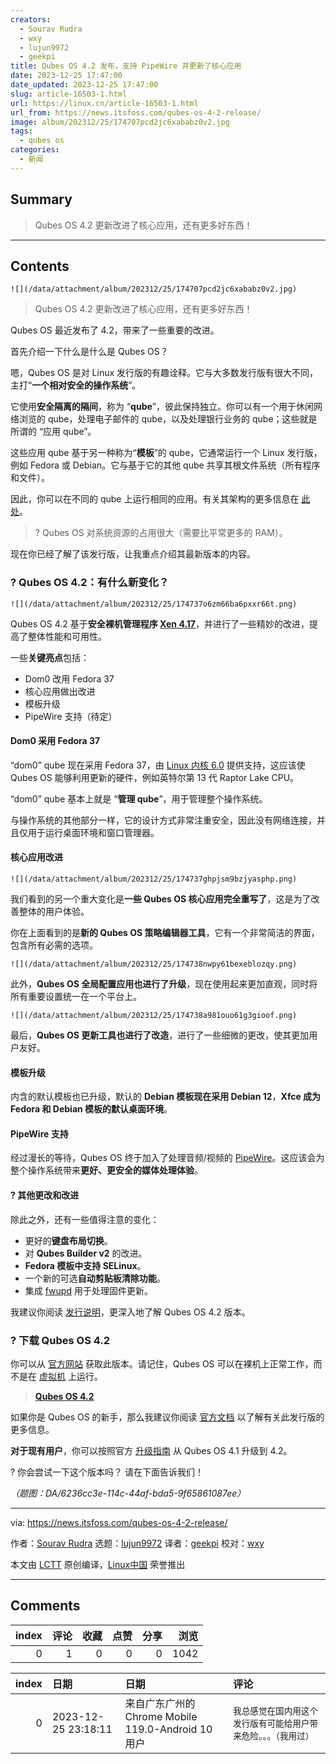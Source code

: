 ```yaml
---
creators:
  - Sourav Rudra
  - wxy
  - lujun9972
  - geekpi
title: Qubes OS 4.2 发布，支持 PipeWire 并更新了核心应用
date: 2023-12-25 17:47:00
date_updated: 2023-12-25 17:47:00
slug: article-16503-1.html
url: https://linux.cn/article-16503-1.html
url_from: https://news.itsfoss.com/qubes-os-4-2-release/
image: album/202312/25/174707pcd2jc6xababz0v2.jpg
tags:
  - qubes os
categories:
  - 新闻
---
```


## Summary

> Qubes OS 4.2 更新改进了核心应用，还有更多好东西！

***

<!-- more -->

## Contents

`![](/data/attachment/album/202312/25/174707pcd2jc6xababz0v2.jpg)`

> 
> Qubes OS 4.2 更新改进了核心应用，还有更多好东西！
> 
> 
> 

Qubes OS 最近发布了 4.2，带来了一些重要的改进。

首先介绍一下什么是什么是 Qubes OS？

嗯，Qubes OS 是对 Linux 发行版的有趣诠释。它与大多数发行版有很大不同，主打“**一个相对安全的操作系统**”。

它使用**安全隔离的隔间**，称为 “**qube**”，彼此保持独立。你可以有一个用于休闲网络浏览的 qube，处理电子邮件的 qube，以及处理银行业务的 qube；这些就是所谓的 “应用 qube”。

这些应用 qube 基于另一种称为“**模板**”的 qube，它通常运行一个 Linux 发行版，例如 Fedora 或 Debian。它与基于它的其他 qube 共享其根文件系统（所有程序和文件）。

因此，你可以在不同的 qube 上运行相同的应用。有关其架构的更多信息在 [此处](https://www.qubes-os.org/doc/architecture/)。

> 
> ? Qubes OS 对系统资源的占用很大（需要比平常更多的 RAM）。
> 
> 
> 

现在你已经了解了该发行版，让我重点介绍其最新版本的内容。

### ? Qubes OS 4.2：有什么新变化？

`![](/data/attachment/album/202312/25/174737o6zm66ba6pxxr66t.png)`

Qubes OS 4.2 基于**安全裸机管理程序 [Xen 4.17](https://xenproject.org/2022/12/14/xen-project-releases-version-4-17-with-enhanced-security-higher-performance-improved-embedded-static-configuration-and-speculative-mitigation-support/)**，并进行了一些精妙的改进，提高了整体性能和可用性。

一些**关键亮点**包括：

* Dom0 改用 Fedora 37
* 核心应用做出改进
* 模板升级
* PipeWire 支持（待定）

#### Dom0 采用 Fedora 37

“dom0” qube 现在采用 Fedora 37，由 [Linux 内核 6.0](https://news.itsfoss.com/linux-6-0-release/) 提供支持，这应该使 Qubes OS 能够利用更新的硬件，例如英特尔第 13 代 Raptor Lake CPU。

“dom0” qube 基本上就是 “**管理 qube**”，用于管理整个操作系统。

与操作系统的其他部分一样，它的设计方式非常注重安全，因此没有网络连接，并且仅用于运行桌面环境和窗口管理器。

#### 核心应用改进

`![](/data/attachment/album/202312/25/174737ghpjsm9bzjyasphp.png)`

我们看到的另一个重大变化是**一些 Qubes OS 核心应用完全重写了**，这是为了改善整体的用户体验。

你在上面看到的是**新的 Qubes OS 策略编辑器工具**，它有一个非常简洁的界面，包含所有必需的选项。

`![](/data/attachment/album/202312/25/174738nwpy61bexeblozqy.png)`

此外，**Qubes OS 全局配置应用也进行了升级**，现在使用起来更加直观，同时将所有重要设置统一在一个平台上。

`![](/data/attachment/album/202312/25/174738a981ouo61g3gioof.png)`

最后，**Qubes OS 更新工具也进行了改造**，进行了一些细微的更改，使其更加用户友好。

#### 模板升级

内含的默认模板也已升级，默认的 **Debian 模板现在采用 Debian 12**，**Xfce 成为 Fedora 和 Debian 模板的默认桌面环境**。

#### PipeWire 支持

经过漫长的等待，Qubes OS 终于加入了处理音频/视频的 [PipeWire](https://pipewire.org/)。这应该会为整个操作系统带来**更好、更安全的媒体处理体验**。

#### ?️ 其他更改和改进

除此之外，还有一些值得注意的变化：

* 更好的**键盘布局切换**。
* 对 **Qubes Builder v2** 的改进。
* **Fedora 模板中支持 SELinux**。
* 一个新的可选**自动剪贴板清除功能**。
* 集成 [fwupd](https://github.com/fwupd/fwupd) 用于处理固件更新。

我建议你阅读 [发行说明](https://www.qubes-os.org/doc/releases/4.2/release-notes/)，更深入地了解 Qubes OS 4.2 版本。

### ? 下载 Qubes OS 4.2

你可以从 [官方网站](https://www.qubes-os.org/downloads/) 获取此版本。请记住，Qubes OS 可以在裸机上正常工作，而不是在 [虚拟机](https://itsfoss.com/virtual-machine/) 上运行。

> 
> **[Qubes OS 4.2](https://www.qubes-os.org/downloads/)**
> 
> 
> 

如果你是 Qubes OS 的新手，那么我建议你阅读 [官方文档](https://www.qubes-os.org/doc/getting-started/) 以了解有关此发行版的更多信息。

**对于现有用户**，你可以按照官方 [升级指南](https://www.qubes-os.org/doc/upgrade/4.2/) 从 Qubes OS 4.1 升级到 4.2。

? 你会尝试一下这个版本吗？ 请在下面告诉我们！

*（题图：DA/6236cc3e-114c-44af-bda5-9f65861087ee）*

---

via: <https://news.itsfoss.com/qubes-os-4-2-release/>

作者：[Sourav Rudra](https://news.itsfoss.com/author/sourav/) 选题：[lujun9972](https://github.com/lujun9972) 译者：[geekpi](https://github.com/geekpi) 校对：[wxy](https://github.com/wxy)

本文由 [LCTT](https://github.com/LCTT/TranslateProject) 原创编译，[Linux中国](https://linux.cn/) 荣誉推出

***

## Comments


|   index |   评论 |   收藏 |   点赞 |   分享 |   浏览 |
|--------:|-------:|-------:|-------:|-------:|-------:|
|       0 |      1 |      0 |      0 |      0 |   1042 |

|   index | 日期                | 日期                                               | 评论                                                             |
|--------:|:--------------------|:---------------------------------------------------|:-----------------------------------------------------------------|
|       0 | 2023-12-25 23:18:11 | 来自广东广州的 Chrome Mobile 119.0-Android 10 用户 | `我总感觉在国内用这个发行版有可能给用户带来危险。。。（我用过）` |
